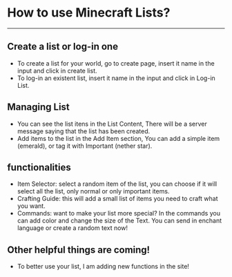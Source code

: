 # How to use Minecraft Lists?
________________________________________________
## Create a list or log-in one
 - To create a list for your world, go to create page, insert it name in the input and click in create list.
 - To log-in an existent list, insert it name in the input and click in Log-in List.

## Managing List
 - You can see the list itens in the List Content, There will be a server message saying that the list has been created.
 - Add items to the list in the Add Item section, You can add a simple item (emerald), or tag it with Important (nether star).

## functionalities
 - Item Selector: select a random item of the list, you can choose if it will select all the list, only normal or only important items.
 - Crafting Guide: this will add a small list of items you need to craft what you want.
 - Commands: want to make your list more special? In the commands you can add color and change the size of the Text. You can send in enchant language or create a random text now!

## Other helpful things are coming!
 - To better use your list, I am adding new functions in the site!
